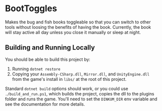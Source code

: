 # BootToggles

Makes the bug and fish books toggleable so that you can switch to other tools
without loosing the benefits of having the book. Currently, the book will stay
active all day unless you close it manually or sleep at night.

## Building and Running Locally

You should be able to build this project by:

1. Running `dotnet restore`
2. Copying your `Assembly-CSharp.dll`, `Mirror.dll`, and `UnityEngine.dll` from
   the game's install in `libs/` at the root of this project.

Standard `dotnet build` options should work, or you could use
`./build_and_run.ps1`, which builds the project, copies the dll to the plugins
folder and runs the game. You'll need to set the `DINKUM_DIR` env variable and
see the documentation for more details.